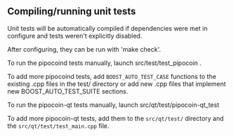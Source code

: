 Compiling/running unit tests
------------------------------------

Unit tests will be automatically compiled if dependencies were met in configure
and tests weren't explicitly disabled.

After configuring, they can be run with 'make check'.

To run the pipocoind tests manually, launch src/test/test_pipocoin .

To add more pipocoind tests, add `BOOST_AUTO_TEST_CASE` functions to the existing
.cpp files in the test/ directory or add new .cpp files that
implement new BOOST_AUTO_TEST_SUITE sections.

To run the pipocoin-qt tests manually, launch src/qt/test/pipocoin-qt_test

To add more pipocoin-qt tests, add them to the `src/qt/test/` directory and
the `src/qt/test/test_main.cpp` file.
